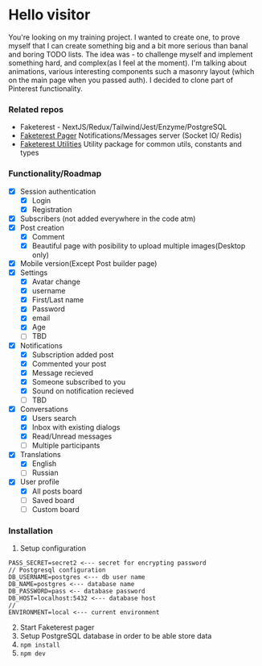 # Hello visitor

You're looking on my training project. I wanted to create one, to prove myself that I can create something big and a bit more serious than banal and boring TODO lists. The idea was - to challenge myself and implement something hard, and complex(as I feel at the moment). I'm talking about animations, various interesting components such a masonry layout (which on the main page when you passed auth).
I decided to clone part of Pinterest functionality.
### Related repos
- Faketerest - NextJS/Redux/Tailwind/Jest/Enzyme/PostgreSQL
- [Faketerest Pager](https://github.com/fake364/faketerest-pager) Notifications/Messages server (Socket IO/ Redis)
- [Faketerest Utilities](https://github.com/fake364/faketerest-utilities) Utility package for common utils, constants and types

### Functionality/Roadmap

- [x] Session authentication
  - [x] Login
  - [x] Registration
- [x] Subscribers (not added everywhere in the code atm)
- [x] Post creation
  - [x] Comment
  - [x] Beautiful page with posibility to upload multiple images(Desktop only)
- [x] Mobile version(Except Post builder page)
- [x] Settings
  - [x] Avatar change
  - [x] username
  - [x] First/Last name
  - [x] Password
  - [x] email
  - [x] Age
  - [ ] TBD
- [x] Notifications
  - [x] Subscription added post
  - [x] Commented your post
  - [x] Message recieved
  - [x] Someone subscribed to you
  - [x] Sound on notification recieved
  - [ ] TBD
- [x] Conversations
  - [x] Users search
  - [x] Inbox with existing dialogs
  - [x] Read/Unread messages
  - [ ] Multiple participants
- [x] Translations
  - [x] English
  - [ ] Russian
- [x] User profile
  - [x] All posts board
  - [ ] Saved board
  - [ ] Custom board

### Installation

1. Setup configuration
```
PASS_SECRET=secret2 <--- secret for encrypting password
// Postgresql configuration
DB_USERNAME=postgres <--- db user name
DB_NAME=postgres <--- database name
DB_PASSWORD=pass <-- database password
DB_HOST=localhost:5432 <--- database host
//
ENVIRONMENT=local <--- current environment
```
2. Start Faketerest pager
3. Setup PostgreSQL database in order to be able store data
4. `npm install`
5. `npm dev`

